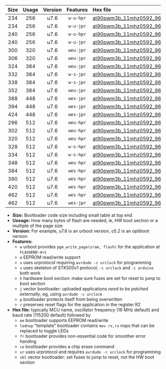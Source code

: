 |Size|Usage|Version|Features|Hex file|
|:-:|:-:|:-:|:-:|:--|
|234|256|u7.6|`w-u-hpr`|[at90pwm3b_11mhz0592_9600bps_ur.hex](https://raw.githubusercontent.com/stefanrueger/urboot/main/at90pwm3b_11mhz0592_9600bps_ur.hex)|
|234|256|u7.6|`w-u-jpr`|[at90pwm3b_11mhz0592_9600bps_ur_vbl.hex](https://raw.githubusercontent.com/stefanrueger/urboot/main/at90pwm3b_11mhz0592_9600bps_ur_vbl.hex)|
|240|256|u7.6|`w-u-hpr`|[at90pwm3b_11mhz0592_9600bps_lednop_ur.hex](https://raw.githubusercontent.com/stefanrueger/urboot/main/at90pwm3b_11mhz0592_9600bps_lednop_ur.hex)|
|240|256|u7.6|`w-u-jpr`|[at90pwm3b_11mhz0592_9600bps_lednop_ur_vbl.hex](https://raw.githubusercontent.com/stefanrueger/urboot/main/at90pwm3b_11mhz0592_9600bps_lednop_ur_vbl.hex)|
|300|320|u7.6|`weu-jpr`|[at90pwm3b_11mhz0592_9600bps_ee_ur_vbl.hex](https://raw.githubusercontent.com/stefanrueger/urboot/main/at90pwm3b_11mhz0592_9600bps_ee_ur_vbl.hex)|
|306|320|u7.6|`weu-jpr`|[at90pwm3b_11mhz0592_9600bps_ee_lednop_ur_vbl.hex](https://raw.githubusercontent.com/stefanrueger/urboot/main/at90pwm3b_11mhz0592_9600bps_ee_lednop_ur_vbl.hex)|
|324|384|u7.6|`weu-jpr`|[at90pwm3b_11mhz0592_9600bps_ee_lednop_fr_ur_vbl.hex](https://raw.githubusercontent.com/stefanrueger/urboot/main/at90pwm3b_11mhz0592_9600bps_ee_lednop_fr_ur_vbl.hex)|
|332|384|u7.6|`w-s-jpr`|[at90pwm3b_11mhz0592_9600bps_vbl.hex](https://raw.githubusercontent.com/stefanrueger/urboot/main/at90pwm3b_11mhz0592_9600bps_vbl.hex)|
|338|384|u7.6|`w-s-jpr`|[at90pwm3b_11mhz0592_9600bps_lednop_vbl.hex](https://raw.githubusercontent.com/stefanrueger/urboot/main/at90pwm3b_11mhz0592_9600bps_lednop_vbl.hex)|
|352|384|u7.6|`weu-jpr`|[at90pwm3b_11mhz0592_9600bps_ee_lednop_fr_ce_ur_vbl.hex](https://raw.githubusercontent.com/stefanrueger/urboot/main/at90pwm3b_11mhz0592_9600bps_ee_lednop_fr_ce_ur_vbl.hex)|
|388|448|u7.6|`wes-jpr`|[at90pwm3b_11mhz0592_9600bps_ee_vbl.hex](https://raw.githubusercontent.com/stefanrueger/urboot/main/at90pwm3b_11mhz0592_9600bps_ee_vbl.hex)|
|394|448|u7.6|`wes-jpr`|[at90pwm3b_11mhz0592_9600bps_ee_lednop_vbl.hex](https://raw.githubusercontent.com/stefanrueger/urboot/main/at90pwm3b_11mhz0592_9600bps_ee_lednop_vbl.hex)|
|424|448|u7.6|`wes-jpr`|[at90pwm3b_11mhz0592_9600bps_ee_lednop_fr_vbl.hex](https://raw.githubusercontent.com/stefanrueger/urboot/main/at90pwm3b_11mhz0592_9600bps_ee_lednop_fr_vbl.hex)|
|296|512|u7.6|`weu-hpr`|[at90pwm3b_11mhz0592_9600bps_ee_ur.hex](https://raw.githubusercontent.com/stefanrueger/urboot/main/at90pwm3b_11mhz0592_9600bps_ee_ur.hex)|
|302|512|u7.6|`weu-hpr`|[at90pwm3b_11mhz0592_9600bps_ee_lednop_ur.hex](https://raw.githubusercontent.com/stefanrueger/urboot/main/at90pwm3b_11mhz0592_9600bps_ee_lednop_ur.hex)|
|320|512|u7.6|`weu-hpr`|[at90pwm3b_11mhz0592_9600bps_ee_lednop_fr_ur.hex](https://raw.githubusercontent.com/stefanrueger/urboot/main/at90pwm3b_11mhz0592_9600bps_ee_lednop_fr_ur.hex)|
|328|512|u7.6|`w-s-hpr`|[at90pwm3b_11mhz0592_9600bps.hex](https://raw.githubusercontent.com/stefanrueger/urboot/main/at90pwm3b_11mhz0592_9600bps.hex)|
|334|512|u7.6|`w-s-hpr`|[at90pwm3b_11mhz0592_9600bps_lednop.hex](https://raw.githubusercontent.com/stefanrueger/urboot/main/at90pwm3b_11mhz0592_9600bps_lednop.hex)|
|348|512|u7.6|`weu-hpr`|[at90pwm3b_11mhz0592_9600bps_ee_lednop_fr_ce_ur.hex](https://raw.githubusercontent.com/stefanrueger/urboot/main/at90pwm3b_11mhz0592_9600bps_ee_lednop_fr_ce_ur.hex)|
|384|512|u7.6|`wes-hpr`|[at90pwm3b_11mhz0592_9600bps_ee.hex](https://raw.githubusercontent.com/stefanrueger/urboot/main/at90pwm3b_11mhz0592_9600bps_ee.hex)|
|390|512|u7.6|`wes-hpr`|[at90pwm3b_11mhz0592_9600bps_ee_lednop.hex](https://raw.githubusercontent.com/stefanrueger/urboot/main/at90pwm3b_11mhz0592_9600bps_ee_lednop.hex)|
|420|512|u7.6|`wes-hpr`|[at90pwm3b_11mhz0592_9600bps_ee_lednop_fr.hex](https://raw.githubusercontent.com/stefanrueger/urboot/main/at90pwm3b_11mhz0592_9600bps_ee_lednop_fr.hex)|
|462|512|u7.6|`wes-hpr`|[at90pwm3b_11mhz0592_9600bps_ee_lednop_fr_ce.hex](https://raw.githubusercontent.com/stefanrueger/urboot/main/at90pwm3b_11mhz0592_9600bps_ee_lednop_fr_ce.hex)|
|462|512|u7.6|`wes-jpr`|[at90pwm3b_11mhz0592_9600bps_ee_lednop_fr_ce_vbl.hex](https://raw.githubusercontent.com/stefanrueger/urboot/main/at90pwm3b_11mhz0592_9600bps_ee_lednop_fr_ce_vbl.hex)|

- **Size:** Bootloader code size including small table at top end
- **Useage:** How many bytes of flash are needed, ie, HW boot section or a multiple of the page size
- **Version:** For example, u7.6 is an urboot version, o5.2 is an optiboot version
- **Features:**
  + `w` urboot provides `pgm_write_page(sram, flash)` for the application at `FLASHEND-4+1`
  + `e` EEPROM read/write support
  + `u` uses urprotocol requiring `avrdude -c urclock` for programming
  + `s` uses skeleton of STK500v1 protocol; `-c urclock` and `-c arduino` both work
  + `h` hardware boot section: make sure fuses are set for reset to jump to boot section
  + `j` vector bootloader: uploaded applications *need to be patched externally*, eg, using `avrdude -c urclock`
  + `p` bootloader protects itself from being overwritten
  + `r` preserves reset flags for the application in the register R2
- **Hex file:** typically MCU name, oscillator frequency (16 MHz default) and baud rate (115200 default) followed by
  + `ee` bootloader supports EEPROM read/write
  + `lednop` "template" bootloader contains `mov rx,rx` nops that can be replaced to toggle LEDs
  + `fr` bootloader provides non-essential code for smoother error handing
  + `ce` bootloader provides a chip erase command
  + `ur` uses urprotocol and requires `avrdude -c urclock` for programming
  + `vbl` vector bootloader: set fuses to jump to reset, not the HW boot section
